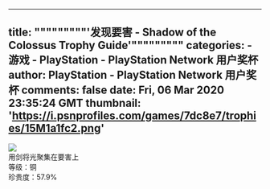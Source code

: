 
---
title: """""""""'发现要害 - Shadow of the Colossus Trophy Guide'"""""""""
categories: 
    - 游戏
    - PlayStation - PlayStation Network 用户奖杯
author: PlayStation - PlayStation Network 用户奖杯
comments: false
date: Fri, 06 Mar 2020 23:35:24 GMT
thumbnail: 'https://i.psnprofiles.com/games/7dc8e7/trophies/15M1a1fc2.png'
---

<div>   
<img src="https://i.psnprofiles.com/games/7dc8e7/trophies/15M1a1fc2.png" referrerpolicy="no-referrer"><br>用剑将光聚集在要害上<br>等级：铜<br>珍贵度：57.9%  
</div>
            